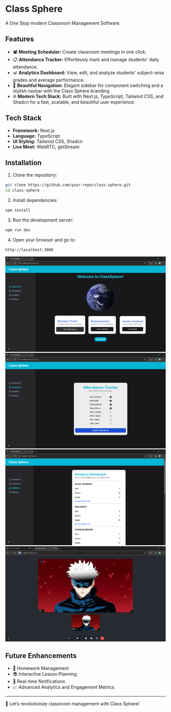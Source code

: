# Class Sphere

A One Stop modern Classroom Management Software.

## Features

- 📽️ **Meeting Schedular:** Create classroom meetings in one click. 
- 📋 **Attendance Tracker:** Effortlessly mark and manage students' daily attendance.
- 📊 **Analytics Dashboard:** View, edit, and analyze students' subject-wise grades and average performance.
- 🧭 **Beautiful Navigation:** Elegant sidebar for component switching and a stylish navbar with the Class Sphere branding.
- 🌐 **Modern Tech Stack:** Built with Next.js, TypeScript, Tailwind CSS, and Shadcn for a fast, scalable, and beautiful user experience.

## Tech Stack

- **Framework:** Next.js
- **Language:** TypeScript
- **UI Styling:** Tailwind CSS, Shadcn
- **Live Meet:** WebRTC, getStream




## Installation

1. Clone the repository:

```bash
git clone https://github.com/your-repo/class-sphere.git
cd class-sphere
```

2. Install dependencies:

```bash
npm install
```

3. Run the development server:

```bash
npm run dev
```

4. Open your browser and go to:

```
http://localhost:3000
```

![alt text](public/dashboard.png)
![alt text](public/attendance.png)
![alt text](public/analytics.png)
![alt text](public/meet.png)



## Future Enhancements

- 📝 Homework Management
- 📚 Interactive Lesson Planning
- 🔔 Real-time Notifications
- 📈 Advanced Analytics and Engagement Metrics


---

🚀 Let’s revolutionize classroom management with Class Sphere!

